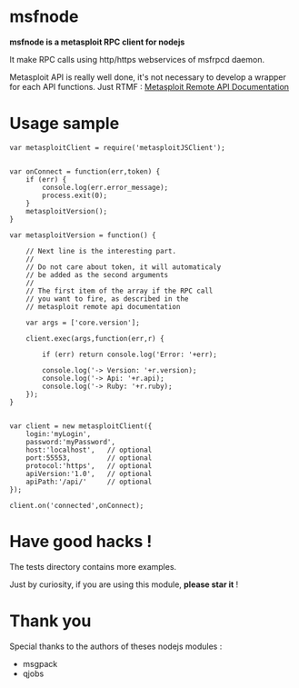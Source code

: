 msfnode
=======

**msfnode is a metasploit RPC client for nodejs**

It make RPC calls using http/https webservices of msfrpcd daemon.

Metasploit API is really well done, it's not necessary to develop a wrapper for each API functions. Just RTMF : [Metasploit Remote API Documentation](https://community.rapid7.com/search.jspa?view=content&resultTypes=document&dateRange=all&q=Remote+API&rankBy=relevance&contentType=document&containerType=&container=&containerName=&userID=&numResults=15 "Metasploit Remote API Documentation")

Usage sample
=========

```
var metasploitClient = require('metasploitJSClient');


var onConnect = function(err,token) {
    if (err) {
        console.log(err.error_message);
        process.exit(0);
    }
    metasploitVersion();
}

var metasploitVersion = function() {

    // Next line is the interesting part.
    //
    // Do not care about token, it will automaticaly
    // be added as the second arguments
    //
    // The first item of the array if the RPC call
    // you want to fire, as described in the
    // metasploit remote api documentation

    var args = ['core.version'];

    client.exec(args,function(err,r) {

        if (err) return console.log('Error: '+err);

        console.log('-> Version: '+r.version);
        console.log('-> Api: '+r.api);
        console.log('-> Ruby: '+r.ruby);
    });
}


var client = new metasploitClient({
    login:'myLogin',
    password:'myPassword',
    host:'localhost',   // optional
    port:55553,         // optional
    protocol:'https',   // optional
    apiVersion:'1.0',   // optional
    apiPath:'/api/'     // optional
});

client.on('connected',onConnect);

```

Have good hacks !
=======

The tests directory contains more examples.

Just by curiosity, if you are using this module, **please star it** !



Thank you
=======
Special thanks to the authors of theses nodejs modules :
* msgpack
* qjobs



